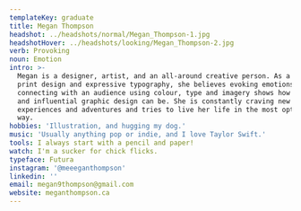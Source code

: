 ```yaml
---
templateKey: graduate
title: Megan Thompson
headshot: ../headshots/normal/Megan_Thompson-1.jpg
headshotHover: ../headshots/looking/Megan_Thompson-2.jpg
verb: Provoking
noun: Emotion
intro: >-
  Megan is a designer, artist, and an all-around creative person. As a lover of
  print design and expressive typography, she believes evoking emotions and
  connecting with an audience using colour, type and imagery shows how powerful
  and influential graphic design can be. She is constantly craving new
  experiences and adventures and tries to live her life in the most optimistic
  way.
hobbies: 'Illustration, and hugging my dog.'
music: 'Usually anything pop or indie, and I love Taylor Swift.'
tools: I always start with a pencil and paper!
watch: I'm a sucker for chick flicks.
typeface: Futura
instagram: '@meeeganthompson'
linkedin: ''
email: megan9thompson@gmail.com
website: meganthompson.ca
---
```


